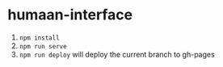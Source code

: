 # humaan-interface
1. `npm install`
2. `npm run serve`
2. `npm run deploy` will deploy the current branch to gh-pages
